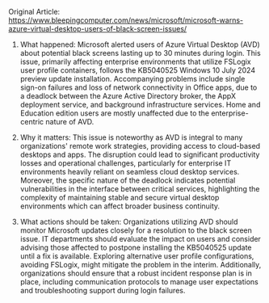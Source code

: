 Original Article: https://www.bleepingcomputer.com/news/microsoft/microsoft-warns-azure-virtual-desktop-users-of-black-screen-issues/

1) What happened: Microsoft alerted users of Azure Virtual Desktop (AVD) about potential black screens lasting up to 30 minutes during login. This issue, primarily affecting enterprise environments that utilize FSLogix user profile containers, follows the KB5040525 Windows 10 July 2024 preview update installation. Accompanying problems include single sign-on failures and loss of network connectivity in Office apps, due to a deadlock between the Azure Active Directory broker, the AppX deployment service, and background infrastructure services. Home and Education edition users are mostly unaffected due to the enterprise-centric nature of AVD.

2) Why it matters: This issue is noteworthy as AVD is integral to many organizations' remote work strategies, providing access to cloud-based desktops and apps. The disruption could lead to significant productivity losses and operational challenges, particularly for enterprise IT environments heavily reliant on seamless cloud desktop services. Moreover, the specific nature of the deadlock indicates potential vulnerabilities in the interface between critical services, highlighting the complexity of maintaining stable and secure virtual desktop environments which can affect broader business continuity.

3) What actions should be taken: Organizations utilizing AVD should monitor Microsoft updates closely for a resolution to the black screen issue. IT departments should evaluate the impact on users and consider advising those affected to postpone installing the KB5040525 update until a fix is available. Exploring alternative user profile configurations, avoiding FSLogix, might mitigate the problem in the interim. Additionally, organizations should ensure that a robust incident response plan is in place, including communication protocols to manage user expectations and troubleshooting support during login failures.